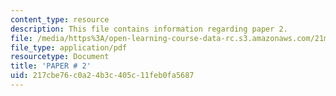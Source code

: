 ```yaml
---
content_type: resource
description: This file contains information regarding paper 2.
file: /media/https%3A/open-learning-course-data-rc.s3.amazonaws.com/21m-670-traditions-in-american-concert-dance-gender-and-autobiography-spring-2008/217cbe76c0a24b3c405c11feb0fa5687_MIT21M_670S08_paper2.pdf
file_type: application/pdf
resourcetype: Document
title: 'PAPER # 2'
uid: 217cbe76-c0a2-4b3c-405c-11feb0fa5687
---
```

